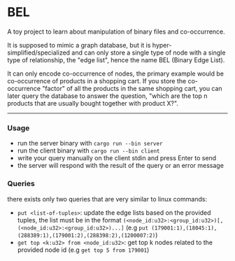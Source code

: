 
# BEL

A toy project to learn about manipulation of binary files and co-occurrence.

It is supposed to mimic a graph database, but it is hyper-simplified/specialized and can only store a single type of node with a single type of relationship, the "edge list", hence the name BEL (Binary Edge List).

It can only encode co-occurrence of nodes, the primary example would be co-occurrence of products in a shopping cart. If you store the co-occurrence "factor" of all the products in the same shopping cart, you can later query the database to answer the question, "which are the top n products that are usually bought together with product X?".

---

### Usage

- run the server binary with `cargo run --bin server`
- run the client binary with `cargo run --bin client`
- write your query manually on the client stdin and press Enter to send
- the server will respond with the result of the query or an error message

### Queries
there exists only two queries that are very similar to linux commands:
- `put <list-of-tuples>`: update the edge lists based on the provided tuples, the list must be in the format `(<node_id:u32>:<group_id:u32>)[,(<node_id:u32>:<group_id:u32>)...]` (e.g `put (179001:1),(18045:1),(288389:1),(179001:2),(288398:2),(1200007:2)`)
- `get top <k:u32> from <node_id:u32>`: get top k nodes related to the provided node id (e.g `get top 5 from 179001`)
